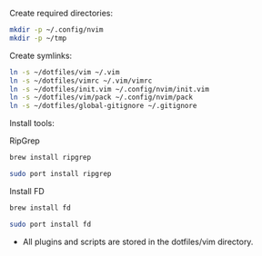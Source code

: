 Create required directories:

```bash
mkdir -p ~/.config/nvim
mkdir -p ~/tmp
```

Create symlinks:

```bash
ln -s ~/dotfiles/vim ~/.vim
ln -s ~/dotfiles/vimrc ~/.vim/vimrc
ln -s ~/dotfiles/init.vim ~/.config/nvim/init.vim
ln -s ~/dotfiles/vim/pack ~/.config/nvim/pack
ln -s ~/dotfiles/global-gitignore ~/.gitignore
```

Install tools:

RipGrep

```bash
brew install ripgrep
```

```bash
sudo port install ripgrep
```

Install FD

```bash
brew install fd
```

```bash
sudo port install fd
```

- All plugins and scripts are stored in the dotfiles/vim directory.
